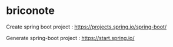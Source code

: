 # briconote
Create spring boot project : 
https://projects.spring.io/spring-boot/

Generate spring-boot project :
https://start.spring.io/